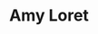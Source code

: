 ---
title: "Amy Loret"
presenter_id: amy_loret
layout: member_all_publications
permalink: /member_full_publications/:presenter_id/
---